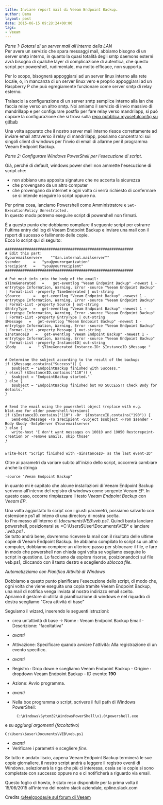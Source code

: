 ```yaml
---
title: Inviare report mail di Veeam Endpoint Backup. 
author: Dema
layout: post
date: 2015-06-15 09:28:24+00:00
tags: 
- Veeam
---
```

*Parte 1: Dotarsi di un server mail all'interno della LAN*<br>
Per avere un servizio che spara messaggi mail, abbiamo bisogno di un server smtp interno, in quanto la quasi totalità degli smtp daemons esterni avrà bisogno di qualche layer di complicazione di autentica, che questo script per powershell, rudimentale, ma molto efficace, non supporta. 

Per lo scopo, bisognerà appoggiarsi ad un server linux interno alla rete locale, o, in mancanza di un server linux vero e proprio appoggiarsi ad un Raspberry P che può egregiamente funzionare come server smtp di relay esterno. 

Tralascio la configurazione di un server smtp semplice interno alla lan che faccia relay verso un altro smtp. Noi amiamo il servizio di invio massivo di mandrillapp e per configurare postfix per fare relay verso mandrilapp, si può copiare la configurazione che si trova sulla [repo pubblica myusefulconfig su github](https://github.com/anton-dema/myusefulconfigs/tree/master/postfix)  

Una volta appurato che il nostro server mail interno riesce correttamente ad inviare email attraverso il relay di mandrillapp, possiamo concentrarci sui singoli client di windows per l'invio di email di allarme per il programma Veeam Endpoint Backup. 


*Parte 2: Configurare Windows PowerShell per l'esecuzione di script.*

Già, perché di default, windows power shell non ammette l'esecuzione di script che:

- non abbiano una apposita signature che ne accerta la sicurezza
- che provengano da un altro computer
- che provengano da internet e ogni volta ci verrà richiesto di confermare se si intende  eseguire lo script oppure no. 

Per prima cosa, lanciamo  Powershell come Amministratore e ``Set-ExecutionPolicy Unrestricted`` .           
In questo modo potremo eseguire script di powershell non firmati. 

È a questo punto che dobbiamo compilare il seguente script per estrarre l'ultima entry del log di Veeam Endpoint Backup e inviare una mail con il report di sucesso o fallimento delle copie.           
Ecco lo script qui di seguito:              

    ###########################################################
    # Edit this part:
    $youremailserver=    ""$an.internal.mailserver""
    $sender      =   "you@yourorganization"
    $recipient   =   "you@yourrecipient"
    ###########################################################

    # Put most info into the body of the email:
    $TimeGenerated   =    get-eventlog "Veeam Endpoint Backup" -newest 1 -entrytype Information, Warning, Error -source "Veeam Endpoint Backup" | Format-List -property TimeGenerated | out-string
    $Source      =   get-eventlog "Veeam Endpoint Backup" -newest 1 -entrytype Information, Warning, Error -source "Veeam Endpoint Backup" | Format-List -property Source | out-string
    $EntryType   =   get-eventlog "Veeam Endpoint Backup" -newest 1 -entrytype Information, Warning, Error -source "Veeam Endpoint Backup" | Format-List -property EntryType | out-string
    $Message   =   get-eventlog "Veeam Endpoint Backup" -newest 1 -entrytype Information, Warning, Error -source "Veeam Endpoint Backup" | Format-List -property Message | out-string
    $InstanceID   =   get-eventlog "Veeam Endpoint Backup" -newest 1 -entrytype Information, Warning, Error -source "Veeam Endpoint Backup" | Format-List -property InstanceID| out-string
    $Body      =   " $TimeGenerated Instance-ID: $InstanceID $Message "


    # Determine the subject according to the result of the backup:
    if ($Message.contains("Success")) {
       $subject = "EndpointBackup finished with Success." 
    } elseif ($InstanceID.contains("110")) {
       $subject = "EndpointBackup started."
    } else {   
       $subject = "EndpointBackup finished but NO SUCCESS!! Check Body for details."
    }


    # Send the email using the powershell object (replace with e.g. blat.exe for older powershell-Versions)
    if ($InstanceID.contains("110") -Or  $InstanceID.contains("190")) {
       Send-MailMessage -To $recipient -Subject $subject -From $sender -Body $body -SmtpServer $Youremailserver 
    } else {
       write-host "I don't want messages on 10010 and 10050 Restorepoint-creation or -remove Emails, skip those"
    }


    write-host "Script finished with -$instanceID- as the last event-ID"


 Oltre ai parametri da variare subito all'inizio dello script, occorrerà cambiare anche la stringa 
 

    -source "Veeam Endpoint Backup"


in quanto mi è capitato che alcune installazioni di Veeam Endpoint Backup scrivono all'interno del registro di windows come sorgente Veeam EP. In questo caso, occorre rimpiazzare  il testo _Veeam Endpoint Backup_  con  _Veeam EP_. 

Una volta aggiustato lo script con i giusti parametri, possiamo salvarlo con estensione ps1 all'inteno di una directory di nostra scelta.                   
Io l'ho messo all'interno di *\documents\VEB\veb.ps1*. Quindi basta lanciare powershell, posizionarsi su
 *C:\Users\$User\Documents\VEB\*  e lanciare  *.\veb.ps1* .                 
Se tutto andrà bene, dovremmo ricevere la mail con il risultato delle ultime copie di Veeam Endpoint Backup. 
Se abbiamo compilato lo script su un altro computer, dobbiamo compiere un ulteriore passo per sbloccare il file, e fare in modo che powershell non chieda ogni volta se vogliamo eseguire lo script in questione. Lo facciamo da esplora risorse, posizionandoci sul file veb.ps1, cliccando con il tasto destro e scegliendo _sblocca file_.

*Automatizziamo con  Pianifica Attività di Windows*

Dobbiamo a questo punto pianificare l'esecuzione dello script, di modo che, ogni volta che viene eseguita una copia tramite Veeam Endpoint Backup, una mail di notifica venga inviata al nostro indirizzo email scelto.                     
Apriamo il gestore di utilità di pianificazione di windows e nel riquadro di destra  scegliamo "Crea attività di base"

Seguiamo il wizard, inserendo le seguenti istruzioni:                   
- crea un'attività di base -> Nome : Veeam Endpoint Backup Email - Descrizione: "facoltativa"                              
- _avanti_                            
-  Attivazione: Specificare quando avviare l'attività: Alla registrazione di un evento specifico.                               
- _avanti_                                 
- Registro : Drop down e scegliamo Veeam Endpoint Backup - Origine : dropdown Veeam Endpoint Backup - ID evento: **190**            
- Azione: Avvio programma.                  
- _avanti_                          
- Nella box programma o script, scrivere il full path di Windows PowerShell:        
        
        C:\Windows\Sytem32\WindowsPowerShell\v1.0\powershell.exe

e su _aggiungi argomenti (facoltativo)_             

    C:\Users\$user\Documents\VEB\veb.ps1

- _avanti_                      
- Verificare i parametri e scegliere _fine_.                        

Se tutto è andato liscio, appena Veeam Endpoint Backup terminerà le sue copie giornaliere, il nostro script andrà a leggere il registro eventi di Windows, selezionerà la riga che più ci interessa, ossia se le copie si sono completate con successo oppure no e ci notificherà a riguardo via email. 

Questo foglio di howto, è stato reso disponibile per la prima volta il 15/06/2015 all'interno del nostro slack aziendale, cpline.slack.com

Credits [@feelgoodeule sul forum di Veeam](http://forums.veeam.com/veeam-endpoint-backup-f33/here-it-is-powershell-script-to-add-veb-emails-t27569.html) 